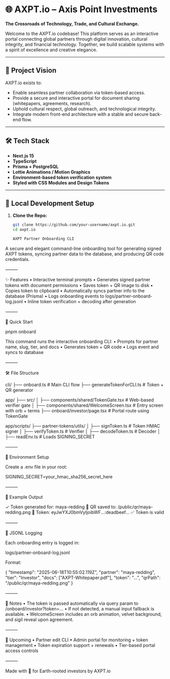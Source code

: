 # 🌐 AXPT.io – Axis Point Investments

**The Crossroads of Technology, Trade, and Cultural Exchange.**

Welcome to the AXPT.io codebase! This platform serves as an interactive portal connecting global partners through digital innovation, cultural integrity, and financial technology. Together, we build scalable systems with a spirit of excellence and creative elegance.

---

## 🚀 Project Vision

AXPT.io exists to:
- Enable seamless partner collaboration via token-based access.
- Provide a secure and interactive portal for document sharing (whitepapers, agreements, research).
- Uphold cultural respect, global outreach, and technological integrity.
- Integrate modern front-end architecture with a stable and secure back-end flow.

---

## 🛠️ Tech Stack

- **Next.js 15**  
- **TypeScript**  
- **Prisma + PostgreSQL**  
- **Lottie Animations / Motion Graphics**  
- **Environment-based token verification system**  
- **Styled with CSS Modules and Design Tokens**  

---

## 🧰 Local Development Setup

1. **Clone the Repo:**
   ```bash
   git clone https://github.com/your-username/axpt.io.git
   cd axpt.io

   AXPT Partner Onboarding CLI

A secure and elegant command-line onboarding tool for generating signed AXPT tokens, syncing partner data to the database, and producing QR code credentials.

⸻

✨ Features
	•	Interactive terminal prompts
	•	Generates signed partner tokens with document permissions
	•	Saves token + QR image to disk
	•	Copies token to clipboard
	•	Automatically syncs partner info to the database (Prisma)
	•	Logs onboarding events to logs/partner-onboard-log.jsonl
	•	Inline token verification + decoding after generation

⸻

🚀 Quick Start

pnpm onboard

This command runs the interactive onboarding CLI:
	•	Prompts for partner name, slug, tier, and docs
	•	Generates token + QR code
	•	Logs event and syncs to database

⸻

🛠️ File Structure

cli/
├── onboard.ts               # Main CLI flow
├── generateTokenForCLI.ts   # Token + QR generator

app/
├── src/
│   ├── components/shared/TokenGate.tsx  # Web-based verifier gate
│   ├── components/shared/WelcomeScreen.tsx  # Entry screen with orb + terms
├── onboard/investor/page.tsx           # Portal route using TokenGate

app/scripts/
├── partner-tokens/utils/
│   ├── signToken.ts         # Token HMAC signer
│   ├── verifyToken.ts       # Verifier
│   ├── decodeToken.ts       # Decoder
│   ├── readEnv.ts           # Loads SIGNING_SECRET


⸻

🔐 Environment Setup

Create a .env file in your root:

SIGNING_SECRET=your_hmac_sha256_secret_here


⸻

🧪 Example Output

✓ Token generated for: maya-redding
📄 QR saved to: /public/qr/maya-redding.png
🔗 Token: eyJwYXJ0bmVyIjoibWF...:deadbeef...
✅ Token is valid


⸻

🧾 JSONL Logging

Each onboarding entry is logged in:

logs/partner-onboard-log.jsonl

Format:

{
  "timestamp": "2025-06-18T10:55:02.119Z",
  "partner": "maya-redding",
  "tier": "Investor",
  "docs": ["AXPT-Whitepaper.pdf"],
  "token": "...",
  "qrPath": "/public/qr/maya-redding.png"
}


⸻

🧭 Notes
	•	The token is passed automatically via query param to /onboard/investor?token=...
	•	If not detected, a manual input fallback is available.
	•	WelcomeScreen includes an orb animation, velvet background, and sigil reveal upon agreement.

⸻

📡 Upcoming
	•	Partner edit CLI
	•	Admin portal for monitoring + token management
	•	Token expiration support + renewals
	•	Tier-based portal access controls

⸻

Made with 💎 for Earth-rooted investors by AXPT.io
